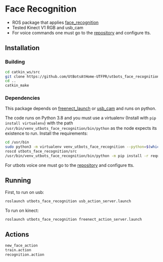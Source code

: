 # Face Recognition

- ROS package that applies [face_recognition](https://pypi.org/project/face-recognition/)
- Tested Kinect V1 RGB and usb_cam
- For voice commands one must go to the [repository](https://github.com/UtBotsAtHome-UTFPR/utbots_voice?tab=readme-ov-file) and configure tts.

## Installation

### Building

```bash
cd catkin_ws/src
git clone https://github.com/UtBotsAtHome-UTFPR/utbots_face_recognition.git
cd ..
catkin_make
```

### Dependencies

This package depends on [freenect_launch](https://github.com/ros-drivers/freenect_stack) or [usb_cam](http://wiki.ros.org/usb_cam) and runs on python.

The code runs on Python 3.8 and you must use a virtualenv (Install with `pip install virtualenv`) with the path `/usr/bin/venv_utbots_face_recognition/bin/python` as the node expects its existence to run. Install the requirements:

```bash
cd /usr/bin
sudo python3 -m virtualenv venv_utbots_face_recognition --python=$(which python3)
roscd utbots_face_recognition/src
/usr/bin/venv_utbots_face_recognition/bin/python -m pip install -r requirements.txt
```

For utbots voice one must go to the [repository](https://github.com/UtBotsAtHome-UTFPR/utbots_voice?tab=readme-ov-file) and configure tts.

## Running

First, to run on usb:

```bash
roslaunch utbots_face_recognition usb_action_server.launch
```

To run on kinect:

```bash
roslaunch utbots_face_recognition freenect_action_server.launch
```

## Actions

```xml
new_face_action
train.action
recognition.action
```
